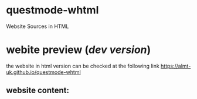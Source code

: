 # questmode-whtml
Website Sources in HTML

# webite preview (*dev version*)
the website in html version can be checked at the following link
https://almt-uk.github.io/questmode-whtml


## website content:
